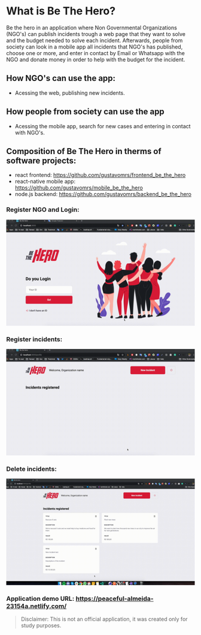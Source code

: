 # What is Be The Hero?

Be the hero in an application where Non Governmental Organizations (NGO's) can publish incidents trough a web page that they want to solve and the budget needed to solve each incident. Afterwards, people from society can look in a mobile app all incidents that NGO's has published, choose one or more, and enter in contact by Email or Whatsapp with the NGO and donate money in order to help with the budget for the incident.

## How NGO's can use the app:

- Acessing the web, publishing new incidents.

## How people from society can use the app

- Acessing the mobile app, search for new cases and entering in contact with NGO's.

## Composition of Be The Hero in therms of software projects:

- react frontend: https://github.com/gustavomrs/frontend_be_the_hero
- react-native mobile app: https://github.com/gustavomrs/mobile_be_the_hero
- node.js backend: https://github.com/gustavomrs/backend_be_the_hero


### Register NGO and Login:

![Register Organization and Login](demo/register_organization.gif)

### Register incidents:

![Register new incidents](demo/register_incidents.gif)

### Delete incidents:

![Delete incidents](demo/delete_incidents.gif)


### Application demo URL: https://peaceful-almeida-23154a.netlify.com/



> Disclaimer: This is not an official application, it was created only for study purposes.